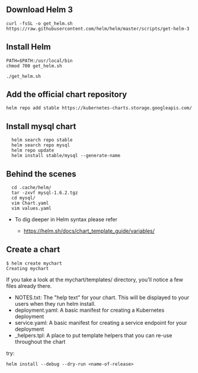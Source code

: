 ## Download Helm 3

  	curl -fsSL -o get_helm.sh https://raw.githubusercontent.com/helm/helm/master/scripts/get-helm-3

## Install Helm

    PATH=$PATH:/usr/local/bin
    chmod 700 get_helm.sh

    ./get_helm.sh
    


## Add the official chart repository

	helm repo add stable https://kubernetes-charts.storage.googleapis.com/
 
## Install mysql chart

	  helm search repo stable
	  helm search repo mysql
	  helm repo update
	  helm install stable/mysql --generate-name

  
## Behind the scenes 

	  cd .cache/helm/
	  tar -zxvf mysql-1.6.2.tgz
	  cd mysql/
	  vim Chart.yaml
	  vim values.yaml


- To dig deeper in Helm syntax please refer 
	
	- https://helm.sh/docs/chart_template_guide/variables/

## Create a chart

	$ helm create mychart
	Creating mychart
	
If you take a look at the mychart/templates/ directory, you'll notice a few files already there.

- NOTES.txt: The "help text" for your chart. This will be displayed to your users when they run helm install.
- deployment.yaml: A basic manifest for creating a Kubernetes deployment
- service.yaml: A basic manifest for creating a service endpoint for your deployment
- _helpers.tpl: A place to put template helpers that you can re-use throughout the chart

try: 

	helm install --debug --dry-run <name-of-release>
	
	
